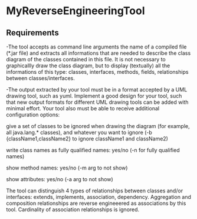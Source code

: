 # MyReverseEngineeringTool
## Requirements
-The tool accepts as command line arguments the name of a compiled file (*.jar file) and extracts all informations that are needed to describe the class diagram of the classes contained in this file. It is not necessary to graphicallly draw the class diagram, but to display (textually) all the informations of this type: classes, interfaces, methods, fields, relationships between classes/interfaces.

-The output extracted by your tool must be in a format accepted by a UML drawing tool, such as yuml. Implement a good design for your tool, such that new output formats for different UML drawing tools can be added with minimal effort. Your tool also must be able to receive additional configuration options:

give a set of classes to be ignored when drawing the diagram (for example, all java.lang.* classes), and whatever you want to ignore (-b {className1,className2} to ignore className1 and className2)

write class names as fully qualified names: yes/no (-n for fully qualified names)

show method names: yes/no (-m arg to not show)

show attributes: yes/no (-a arg to not show)


The tool can distinguish 4 types of relationships between classes and/or interfaces: extends, implements, association, dependency. Aggregation and composition relationships are reverse engineeered as associations by this tool.
Cardinality of association relationships is ignored.
